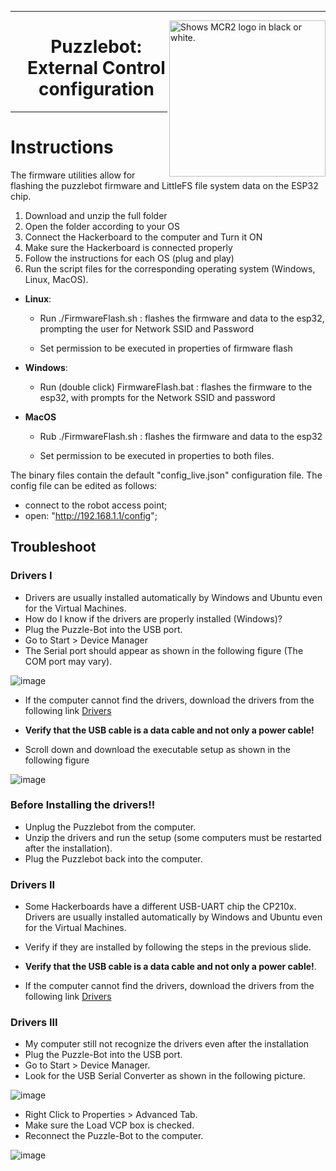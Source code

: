 
---
<picture>
  <source media="(prefers-color-scheme: dark)" srcset="https://github.com/ManchesterRoboticsLtd/Puzzlebot/blob/main/Misc/Logos/Puzzle_Bot_Logo_W.png">
  <source media="(prefers-color-scheme: light)" srcset="https://github.com/ManchesterRoboticsLtd/Puzzlebot/blob/main/Misc/Logos/Puzzle_Bot_Logo_B.png">
  <img alt="Shows MCR2 logo in black or white." width="250" align="right">
</picture>

 <div id="user-content-toc">
  <ul align="center" style="list-style: none;">
    <summary>
      <h1>Puzzlebot: External Control configuration </h1>
    </summary>
  </ul>
</div>


---

# Instructions

The firmware utilities allow for flashing the puzzlebot firmware and LittleFS file system data on the ESP32 chip.

1. Download and unzip the full folder
2. Open the folder according to your OS
4. Connect the Hackerboard to the computer and Turn it ON
5. Make sure the Hackerboard is connected properly
6. Follow the instructions for each OS (plug and play)
7. Run the script files for the corresponding operating system (Windows, Linux, MacOS).

* **Linux**:

    * Run ./FirmwareFlash.sh  : flashes the firmware and data to the esp32, prompting the user for Network SSID and Password

    * Set permission to be executed in properties of firmware flash

* **Windows**:
  * Run (double click) FirmwareFlash.bat  : flashes the firmware to the esp32, with prompts for the Network SSID and password

* **MacOS**
  * Rub ./FirmwareFlash.sh  : flashes the firmware and data to the esp32

  * Set permission to be executed in properties to both files.



The binary files contain the default "config_live.json" configuration file.
The config file can be edited as follows:
 - connect to the robot access point;
 - open: "http://192.168.1.1/config";


## Troubleshoot


### Drivers I
* Drivers are usually installed automatically by Windows and Ubuntu even for the Virtual Machines.
* How do I know if the drivers are properly installed (Windows)?
* Plug the Puzzle-Bot into the USB port. 
* Go to Start > Device Manager
* The Serial port should appear as shown in the following figure (The COM port may vary).

![image](https://github.com/user-attachments/assets/89541ee4-b827-4fbd-9937-70bfadc89472)


* If the computer cannot find the drivers, download the drivers from the following link
[Drivers](https://ftdichip.com/drivers/vcp-drivers/)

* **Verify that the USB cable is a data cable and not only a power cable!**

* Scroll down and download the executable setup as shown in the following figure

![image](https://github.com/user-attachments/assets/6f6dc3d1-9bdc-4812-a6db-b1a9829b7c15)


### Before Installing the drivers!!
* Unplug the Puzzlebot from the computer.
* Unzip the drivers and run the setup (some computers must be restarted after the installation).
* Plug the Puzzlebot back into the computer.

### Drivers II
* Some Hackerboards have a different USB-UART chip the CP210x.
Drivers are usually installed automatically by Windows and Ubuntu even for the Virtual Machines.

* Verify if they are installed by following the steps in the previous slide.

* **Verify that the USB cable is a **data cable** and not only a power cable!**.

* If the computer cannot find the drivers, download the drivers from the following link [Drivers](https://www.silabs.com/developers/usb-to-uart-bridge-vcp-drivers?tab=downloads)


### Drivers III
* My computer still not recognize the drivers even after the installation
* Plug the Puzzle-Bot into the USB port.
* Go to Start > Device Manager.
* Look for the USB Serial Converter as shown in the following picture.

![image](https://github.com/user-attachments/assets/2acc67ea-f417-44a0-a43a-e1d8c59b7c38)

* Right Click to Properties > Advanced Tab.
* Make sure the Load VCP box is checked.
* Reconnect the Puzzle-Bot to the computer.

![image](https://github.com/user-attachments/assets/07859b74-fa99-4a97-be46-94230f520b5d)
